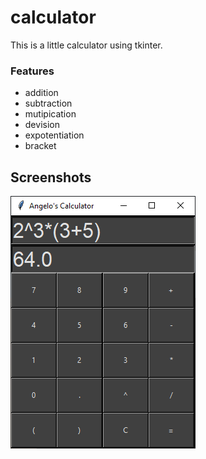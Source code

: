 # calculator
This is a little calculator using tkinter.

### Features
- addition
- subtraction
- mutipication
- devision
- expotentiation
- bracket

## Screenshots

![calc](calc.png)
